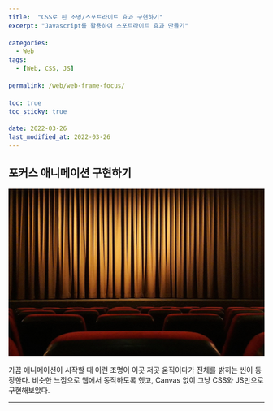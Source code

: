 ```yaml
---
title:  "CSS로 핀 조명/스포트라이트 효과 구현하기"
excerpt: "Javascript를 활용하여 스포트라이트 효과 만들기"

categories:
  - Web
tags:
  - [Web, CSS, JS]

permalink: /web/web-frame-focus/

toc: true
toc_sticky: true
 
date: 2022-03-26
last_modified_at: 2022-03-26
---
```


## 포커스 애니메이션 구현하기

![focus-sample.jpg](/assets/images/posts_img/web-frame-focus/focus-sample.jpg)

가끔 애니메이션이 시작할 때 이런 조명이 이곳 저곳 움직이다가 전체를 밝히는 씬이 등장한다. 비슷한 느낌으로 웹에서 동작하도록 했고, Canvas 없이 그냥 CSS와 JS만으로 구현해보았다.

---


